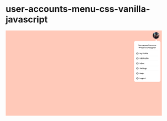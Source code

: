 # user-accounts-menu-css-vanilla-javascript
![User-Accounts-Menu-Css-Vanilla-Javascript](/sample.png)
